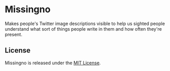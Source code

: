 Missingno
=========

Makes people's Twitter image descriptions visible to help us sighted people
understand what sort of things people write in them and how often they're
present.

License
-------

Missingno is released under the [MIT License].

[MIT License]: http://www.opensource.org/licenses/MIT
